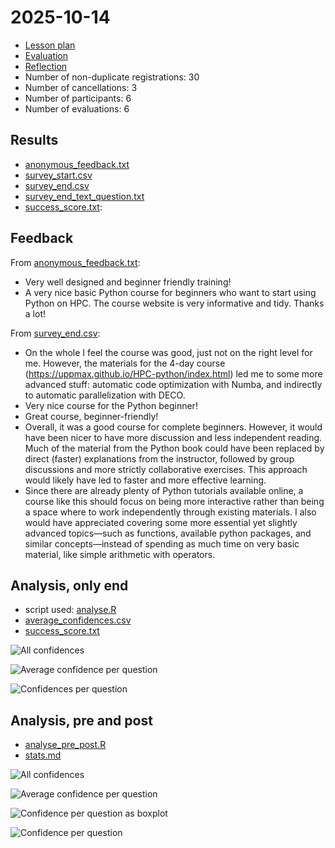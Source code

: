 # 2025-10-14

- [Lesson plan](../../lesson_plans/20251014/README.md)
- [Evaluation](../../evaluations/20251014/README.md)
- [Reflection](../../reflections/20251014/README.md)
- Number of non-duplicate registrations: 30
- Number of cancellations: 3
- Number of participants: 6
- Number of evaluations: 6

## Results

- [anonymous_feedback.txt](anonymous_feedback.txt)
- [survey_start.csv](survey_start.csv)
- [survey_end.csv](survey_end.csv)
- [survey_end_text_question.txt](survey_end_text_question.txt)
- [success_score.txt](success_score.txt): 

## Feedback

From [anonymous_feedback.txt](anonymous_feedback.txt):

- Very well designed and beginner friendly training!
- A very nice basic Python course for beginners who want to start using Python on HPC. The course website is very informative and tidy. Thanks a lot!

From [survey_end.csv](survey_end.csv):

- On the whole I feel the course was good, just not on the right level for me. However, the materials for the 4-day course (https://uppmax.github.io/HPC-python/index.html) led me to some more advanced stuff: automatic code optimization with Numba, and indirectly to automatic parallelization with DECO.
- Very nice course for the Python beginner!
- Great course, beginner-friendly!
- Overall, it was a good course for complete beginners. However, it would have been nicer to have more discussion and less independent reading. Much of the material from the Python book could have been replaced by direct (faster) explanations from the instructor, followed by group discussions and more strictly collaborative exercises. This approach would likely have led to faster and more effective learning.
- Since there are already plenty of Python tutorials available online, a course like this should focus on being more interactive rather than being a space where to work independently through existing materials. I also would have appreciated covering some more essential yet slightly advanced topics—such as functions, available python packages, and similar concepts—instead of spending as much time on very basic material, like simple arithmetic with operators.

## Analysis, only end

- script used: [analyse.R](analyse.R)
- [average_confidences.csv](average_confidences.csv)
- [success_score.txt](success_score.txt)

![All confidences](all_confidences.png)

![Average confidence per question](average_confidences_per_question.png)

![Confidences per question](confidences_per_question.png)

## Analysis, pre and post

- [analyse_pre_post.R](analyse_pre_post.R)
- [stats.md](stats.md)

![All confidences](all_confidences_pre_post.png)

![Average confidence per question](average_confidences_per_question_pre_post.png)

![Confidence per question as boxplot](confidences_per_question_boxplot_pre_post.png)

![Confidence per question](confidences_per_question_pre_post.png)
